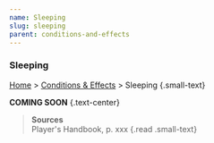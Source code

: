 ```yaml
---
name: Sleeping
slug: sleeping
parent: conditions-and-effects
---
```

### Sleeping
[Home](dm-operations-center) > [Conditions & Effects](conditions-and-effects) > Sleeping {.small-text}

**COMING SOON** {.text-center}

> **Sources** <br/>
> Player's Handbook, p. xxx
{.read .small-text}